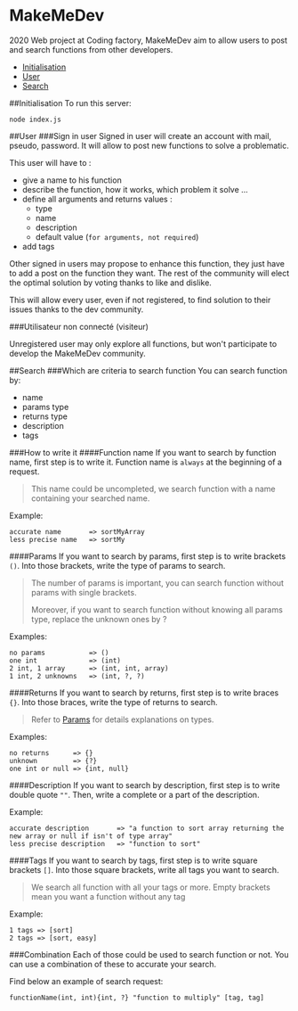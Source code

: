 
# MakeMeDev
2020 Web project at Coding factory, MakeMeDev aim to allow users
to post and search functions from other developers.

* [Initialisation](#Initialisation)
* [User](#User)
* [Search](#Search)

##Initialisation
To run this server:

    node index.js
    
##User
###Sign in user
Signed in user will create an account with mail, pseudo, password.
It will allow to post new functions to solve a problematic.

This user will have to :
-   give a name to his function
-   describe the function, how it works, which problem it solve ...
-   define all arguments and returns values :
    -   type 
    -   name 
    -   description
    -   default value (`for arguments, not required`)
-   add tags

Other signed in users may propose to enhance this function,
they just have to add a post on the function they want.
The rest of the community will elect the optimal solution by voting 
thanks to like and dislike.

This will allow every user, even if not registered, to find solution to
their issues thanks to the dev community.

###Utilisateur non connecté (visiteur)

Unregistered user may only explore all functions, but won't
participate to develop the MakeMeDev community.

##Search
###Which are criteria to search function
You can search function by: 
-   name
-   params type 
-   returns type
-   description
-   tags

###How to write it
####Function name
If you want to search by function name, 
first step is to write it.
Function name is `always` at the beginning of a request.
>This name could be uncompleted, we search function with a name
>containing your searched name.

Example:

```
accurate name       => sortMyArray
less precise name   => sortMy      
```

####Params
If you want to search by params, 
first step is to write brackets `()`.
Into those brackets, write the type of params to search.
>The number of params is important, you can search function without params 
>with single brackets.
>
>Moreover, if you want to search function without knowing all params type, replace
>the unknown ones by ?

Examples:
```
no params           => ()
one int             => (int)
2 int, 1 array      => (int, int, array)
1 int, 2 unknowns   => (int, ?, ?)
```

####Returns
If you want to search by returns, 
first step is to write braces `{}`.
Into those braces, write the type of returns to search.
>Refer to [Params](#Params) for details explanations on types.

Examples:
```
no returns      => {}
unknown         => {?}
one int or null => {int, null}
```

####Description
If you want to search by description, 
first step is to write double quote `""`.
Then, write a complete or a part of the description.

Example:

```
accurate description       => "a function to sort array returning the new array or null if isn't of type array"
less precise description   => "function to sort"      
```

####Tags
If you want to search by tags, first step is to write square brackets `[]`.
Into those square brackets, write all tags you want to search.
>We search all function with all your tags or more.
>Empty brackets mean you want a function without any tag

Example:

```
1 tags => [sort]
2 tags => [sort, easy]    
```

###Combination
Each of those could be used to search function or not.
You can use a combination of these to accurate your search.

Find below an example of search request:

`functionName(int, int){int, ?} "function to multiply" [tag, tag]`


